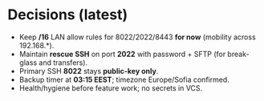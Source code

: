 # Decisions (latest)
- Keep **/16** LAN allow rules for 8022/2022/8443 **for now** (mobility across 192.168.*).
- Maintain **rescue SSH** on port **2022** with password + SFTP (for break-glass and transfers).
- Primary SSH **8022** stays **public-key only**.
- Backup timer at **03:15 EEST**; timezone Europe/Sofia confirmed.
- Health/hygiene before feature work; no secrets in VCS.
